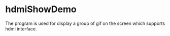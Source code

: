 # hdmiShowDemo
The program is used for display a group of gif on the screen which supports hdmi interface.
